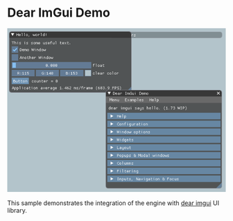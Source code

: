 # Dear ImGui Demo

![](Screenshot.png)

This sample demonstrates the integration of the engine with [dear imgui](https://github.com/ocornut/imgui) UI library.
